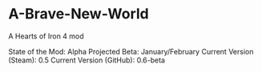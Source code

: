 # A-Brave-New-World
A Hearts of Iron 4 mod

State of the Mod: Alpha
Projected Beta: January/February
Current Version (Steam): 0.5
Current Version (GitHub): 0.6-beta
